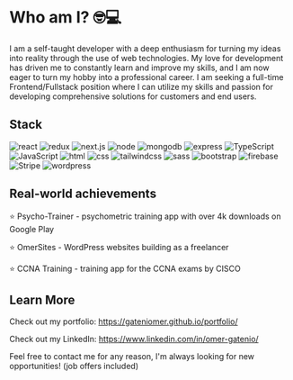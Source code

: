 # Who am I? 🤓💻
I am a self-taught developer with a deep enthusiasm for turning my ideas into reality through the use of web technologies. My love for development has driven me to constantly learn and improve my skills, and I am now eager to turn my hobby into a professional career. I am seeking a full-time Frontend/Fullstack position where I can utilize my skills and passion for developing comprehensive solutions for customers and end users. 

## Stack
![react](https://img.shields.io/badge/React-8758FF)
![redux](https://img.shields.io/badge/Redux-8758FF)
![next.js](https://img.shields.io/badge/Next.js-8758FF)
![node](https://img.shields.io/badge/Node.js-FF8B13)
![mongodb](https://img.shields.io/badge/MongoDB-FF8B13)
![express](https://img.shields.io/badge/Express-FF8B13)
![TypeScript](https://img.shields.io/badge/TypeScript-453C67)
![JavaScript](https://img.shields.io/badge/JavaScript-453C67)
![html](https://img.shields.io/badge/HTML-453C67)
![css](https://img.shields.io/badge/CSS-453C67)
![tailwindcss](https://img.shields.io/badge/TailwindCSS-3C2A21)
![sass](https://img.shields.io/badge/SASS-3C2A21)
![bootstrap](https://img.shields.io/badge/Bootstrap-3C2A21)
![firebase](https://img.shields.io/badge/Firebase-5800FF)
![Stripe](https://img.shields.io/badge/Stripe-5800FF)
![wordpress](https://img.shields.io/badge/WordPress-5800FF)



## Real-world achievements
⭐ Psycho-Trainer - psychometric training app with over 4k downloads on Google Play

⭐ OmerSites - WordPress websites building as a freelancer

⭐ CCNA Training - training app for the CCNA exams by CISCO

## Learn More
Check out my portfolio: https://gateniomer.github.io/portfolio/

Check out my LinkedIn: https://www.linkedin.com/in/omer-gatenio/

Feel free to contact me for any reason, I'm always looking for new opportunities! (job offers included)


